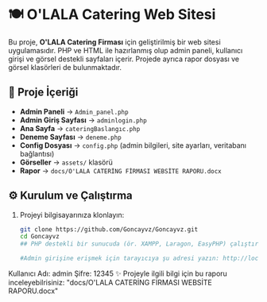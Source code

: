 # 🍽️ O'LALA Catering Web Sitesi

Bu proje, **O'LALA Catering Firması** için geliştirilmiş bir web sitesi uygulamasıdır. PHP ve HTML ile hazırlanmış olup admin paneli, kullanıcı girişi ve görsel destekli sayfaları içerir. Projede ayrıca rapor dosyası ve görsel klasörleri de bulunmaktadır.  

## 📂 Proje İçeriği
- **Admin Paneli** → `Admin_panel.php`  
- **Admin Giriş Sayfası** → `adminlogin.php`  
- **Ana Sayfa** → `cateringBaslangıc.php`  
- **Deneme Sayfası** → `deneme.php`  
- **Config Dosyası** → `config.php` (admin bilgileri, site ayarları, veritabanı bağlantısı)  
- **Görseller** → `assets/` klasörü  
- **Rapor** → `docs/O'LALA CATERİNG FİRMASI WEBSİTE RAPORU.docx`  

## ⚙️ Kurulum ve Çalıştırma
1. Projeyi bilgisayarınıza klonlayın:  
   ```bash
   git clone https://github.com/Goncayvz/Goncayvz.git
   cd Goncayvz
   ## PHP destekli bir sunucuda (ör. XAMPP, Laragon, EasyPHP) çalıştırın.##
   
   #Admin girişine erişmek için tarayıcıya şu adresi yazın: http://localhost/Goncayvz/src/adminlogin.php
  Kullanıcı Adı: admin
  Şifre: 12345
  ✨ Projeyle ilgili bilgi için bu raporu inceleyebilrisiniz: "docs/O'LALA CATERİNG FİRMASI WEBSİTE RAPORU.docx"
